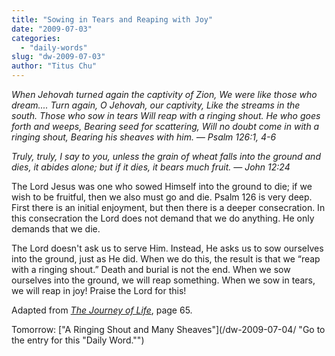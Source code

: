 ```yaml
---
title: "Sowing in Tears and Reaping with Joy"
date: "2009-07-03"
categories: 
  - "daily-words"
slug: "dw-2009-07-03"
author: "Titus Chu"
---
```


_When Jehovah turned again the captivity of Zion, We were like those who dream.... Turn again, O Jehovah, our captivity, Like the streams in the south. Those who sow in tears Will reap with a ringing shout. He who goes forth and weeps, Bearing seed for scattering, Will no doubt come in with a ringing shout, Bearing his sheaves with him. — Psalm 126:1, 4-6_

_Truly, truly, I say to you, unless the grain of wheat falls into the ground and dies, it abides alone; but if it dies, it bears much fruit. — John 12:24_

The Lord Jesus was one who sowed Himself into the ground to die; if we wish to be fruitful, then we also must go and die. Psalm 126 is very deep. First there is an initial enjoyment, but then there is a deeper consecration. In this consecration the Lord does not demand that we do anything. He only demands that we die.

The Lord doesn't ask us to serve Him. Instead, He asks us to sow ourselves into the ground, just as He did. When we do this, the result is that we “reap with a ringing shout.” Death and burial is not the end. When we sow ourselves into the ground, we will reap something. When we sow in tears, we will reap in joy! Praise the Lord for this!

Adapted from [_The Journey of Life_](/book-journey-of-life/ "Go to the entry for this book"), page 65.

Tomorrow: ["A Ringing Shout and Many Sheaves"](/dw-2009-07-04/ "Go to the entry for this "Daily Word."")
